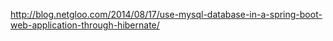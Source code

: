 http://blog.netgloo.com/2014/08/17/use-mysql-database-in-a-spring-boot-web-application-through-hibernate/
